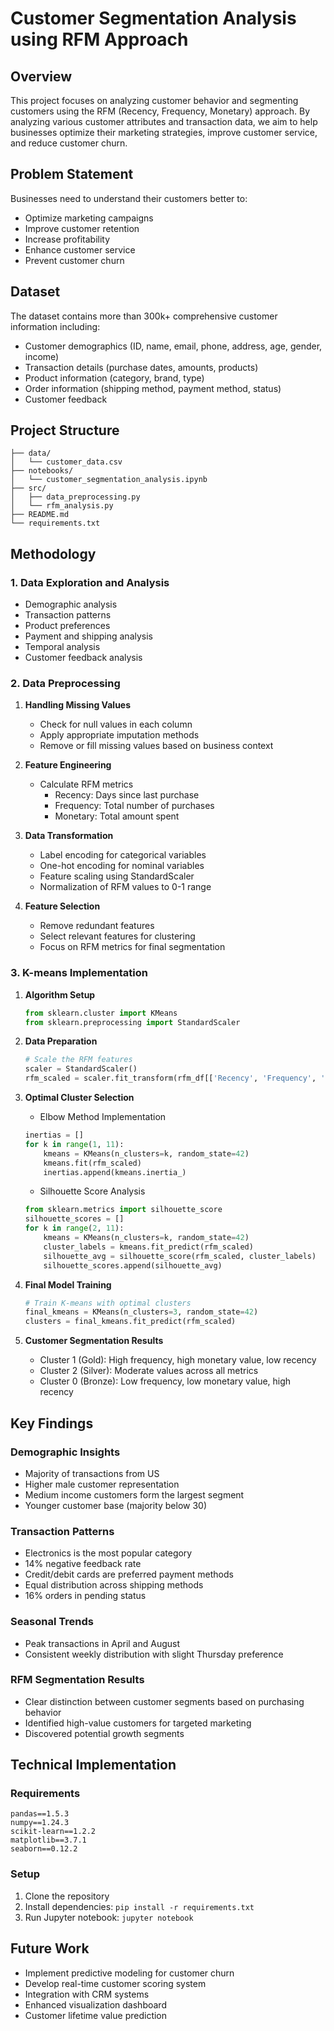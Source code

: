 # Customer Segmentation Analysis using RFM Approach

## Overview
This project focuses on analyzing customer behavior and segmenting customers using the RFM (Recency, Frequency, Monetary) approach. By analyzing various customer attributes and transaction data, we aim to help businesses optimize their marketing strategies, improve customer service, and reduce customer churn.

## Problem Statement
Businesses need to understand their customers better to:
- Optimize marketing campaigns
- Improve customer retention
- Increase profitability
- Enhance customer service
- Prevent customer churn

## Dataset

The dataset contains more than 300k+ comprehensive customer information including:
- Customer demographics (ID, name, email, phone, address, age, gender, income)
- Transaction details (purchase dates, amounts, products)
- Product information (category, brand, type)
- Order information (shipping method, payment method, status)
- Customer feedback

## Project Structure
```
├── data/
│   └── customer_data.csv
├── notebooks/
│   └── customer_segmentation_analysis.ipynb
├── src/
│   ├── data_preprocessing.py
│   └── rfm_analysis.py
├── README.md
└── requirements.txt
```

## Methodology

### 1. Data Exploration and Analysis
- Demographic analysis
- Transaction patterns
- Product preferences
- Payment and shipping analysis
- Temporal analysis
- Customer feedback analysis

### 2. Data Preprocessing
1. **Handling Missing Values**
   - Check for null values in each column
   - Apply appropriate imputation methods
   - Remove or fill missing values based on business context

2. **Feature Engineering**
   - Calculate RFM metrics
     - Recency: Days since last purchase
     - Frequency: Total number of purchases
     - Monetary: Total amount spent

3. **Data Transformation**
   - Label encoding for categorical variables
   - One-hot encoding for nominal variables
   - Feature scaling using StandardScaler
   - Normalization of RFM values to 0-1 range

4. **Feature Selection**
   - Remove redundant features
   - Select relevant features for clustering
   - Focus on RFM metrics for final segmentation

### 3. K-means Implementation

1. **Algorithm Setup**
   ```python
   from sklearn.cluster import KMeans
   from sklearn.preprocessing import StandardScaler
   ```

2. **Data Preparation**
   ```python
   # Scale the RFM features
   scaler = StandardScaler()
   rfm_scaled = scaler.fit_transform(rfm_df[['Recency', 'Frequency', 'Monetary']])
   ```

3. **Optimal Cluster Selection**
   - Elbow Method Implementation
   ```python
   inertias = []
   for k in range(1, 11):
       kmeans = KMeans(n_clusters=k, random_state=42)
       kmeans.fit(rfm_scaled)
       inertias.append(kmeans.inertia_)
   ```
   - Silhouette Score Analysis
   ```python
   from sklearn.metrics import silhouette_score
   silhouette_scores = []
   for k in range(2, 11):
       kmeans = KMeans(n_clusters=k, random_state=42)
       cluster_labels = kmeans.fit_predict(rfm_scaled)
       silhouette_avg = silhouette_score(rfm_scaled, cluster_labels)
       silhouette_scores.append(silhouette_avg)
   ```

4. **Final Model Training**
   ```python
   # Train K-means with optimal clusters
   final_kmeans = KMeans(n_clusters=3, random_state=42)
   clusters = final_kmeans.fit_predict(rfm_scaled)
   ```

5. **Customer Segmentation Results**
   - Cluster 1 (Gold): High frequency, high monetary value, low recency
   - Cluster 2 (Silver): Moderate values across all metrics
   - Cluster 0 (Bronze): Low frequency, low monetary value, high recency

## Key Findings

### Demographic Insights
- Majority of transactions from US
- Higher male customer representation
- Medium income customers form the largest segment
- Younger customer base (majority below 30)

### Transaction Patterns
- Electronics is the most popular category
- 14% negative feedback rate
- Credit/debit cards are preferred payment methods
- Equal distribution across shipping methods
- 16% orders in pending status

### Seasonal Trends
- Peak transactions in April and August
- Consistent weekly distribution with slight Thursday preference

### RFM Segmentation Results
- Clear distinction between customer segments based on purchasing behavior
- Identified high-value customers for targeted marketing
- Discovered potential growth segments

## Technical Implementation

### Requirements
```
pandas==1.5.3
numpy==1.24.3
scikit-learn==1.2.2
matplotlib==3.7.1
seaborn==0.12.2
```

### Setup
1. Clone the repository
2. Install dependencies: `pip install -r requirements.txt`
3. Run Jupyter notebook: `jupyter notebook`

## Future Work
- Implement predictive modeling for customer churn
- Develop real-time customer scoring system
- Integration with CRM systems
- Enhanced visualization dashboard
- Customer lifetime value prediction

